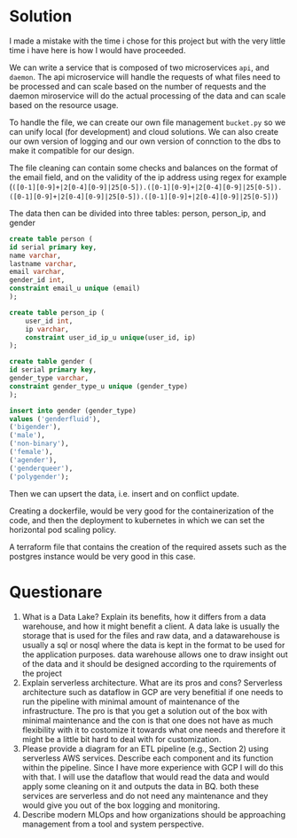 # Solution
I made a mistake with the time i chose for this project but with the very little time i have here is how I would have proceeded.

We can write a service that is composed of two microservices `api`, and `daemon`. The api microservice will handle the requests of what files need to be processed and can scale based on the number of requests and the daemon miroservice will do the actual processing of the data and can scale based on the resource usage.

To handle the file, we can create our own file management `bucket.py` so we can unify local (for development) and cloud solutions. We can also create our own version of logging and our own version of connction to the dbs to make it compatible for our design.

The file cleaning can contain some checks and balances on the format of the email field, and on the validity of the ip address using regex for example (`([0-1][0-9]+|2[0-4][0-9]|25[0-5]).([0-1][0-9]+|2[0-4][0-9]|25[0-5]).([0-1][0-9]+|2[0-4][0-9]|25[0-5]).([0-1][0-9]+|2[0-4][0-9]|25[0-5])`)

The data then can be divided into three tables: person, person_ip, and gender

```sql
create table person (
id serial primary key,
name varchar,
lastname varchar,
email varchar,
gender_id int,
constraint email_u unique (email)
);
```
```sql
create table person_ip (
	user_id int,
	ip varchar,
    constraint user_id_ip_u unique(user_id, ip)
);
```

```sql
create table gender (
id serial primary key,
gender_type varchar,
constraint gender_type_u unique (gender_type)
);
```
```sql
insert into gender (gender_type) 
values ('genderfluid'),
('bigender'),
('male'),
('non-binary'),
('female'),
('agender'),
('genderqueer'),
('polygender');
```


Then we can upsert the data, i.e. insert and on conflict update.

Creating a dockerfile, would be very good for the containerization of the code, and then the deployment to kubernetes in which we can set the horizontal pod scaling policy.

A terraform file that contains the creation of the required assets such as the postgres instance would be very good in this case.


# Questionare


1. What is a Data Lake? Explain its benefits, how it differs from a data warehouse, and how it might benefit a client.
    A data lake is usually the storage that is used for the files and raw data, and a datawarehouse is usually a sql or nosql where the data is kept in the format to be used for the application purposes. data warehouse allows one to draw insight out of the data and it should be designed according to the rquirements of the project
2. Explain serverless architecture. What are its pros and cons?
    Serverless architecture such as dataflow in GCP are very benefitial if one needs to run the pipeline with minimal amount of maintenance of the infrastructure. The pro is that you get a solution out of the box with minimal maintenance and the con is that one does not have as much flexibility with it to costomize it towards what one needs and therefore it might be a little bit hard to deal with for customization.
3. Please provide a diagram for an ETL pipeline (e.g., Section 2) using serverless AWS services. Describe each component and its function within the pipeline.
    Since I have more experience with GCP I will do this with that. I will use the dataflow that would read the data and would apply some cleaning on it and outputs the data in BQ. both these services are serverless and do not need any maintenance and they would give you out of the box logging and monitoring.
4. Describe modern MLOps and how organizations should be approaching management from a tool and system perspective.
    
